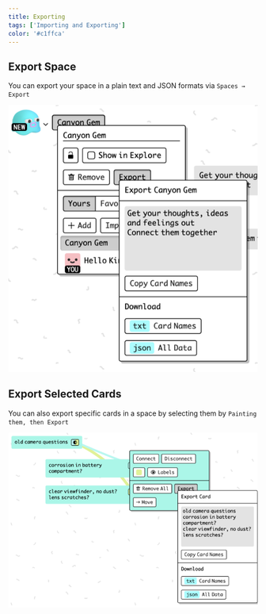 ```yaml
---
title: Exporting
tags: ['Importing and Exporting']
color: '#c1ffca'
---
```


## Export Space

You can export your space in a plain text and JSON formats via `Spaces → Export`

![export-space](/assets/posts/export-space.png)

## Export Selected Cards

You can also export specific cards in a space by selecting them by `Painting them, then Export`

![export-cards](/assets/posts/export-cards.png)
